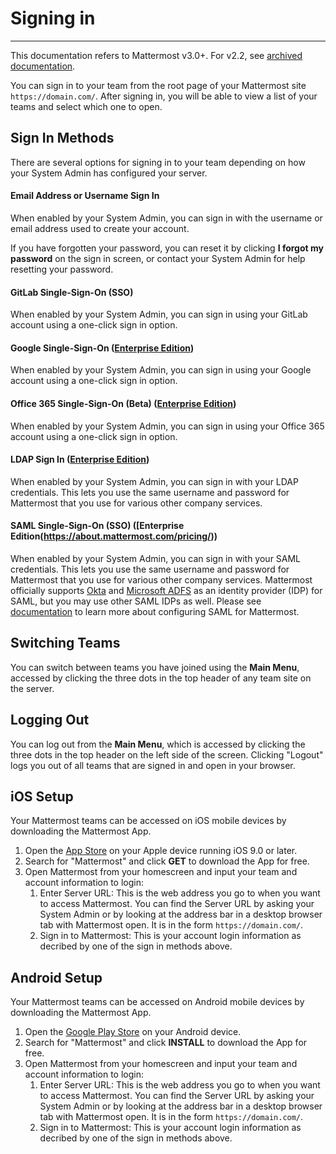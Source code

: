 # Signing in 
_____

This documentation refers to Mattermost v3.0+. For v2.2, see [archived documentation](http://docs.mattermost.com/archives/docs-v2.2.html#signing-in). 

You can sign in to your team from the root page of your Mattermost site `https://domain.com/`. After signing in, you will be able to view a list of your teams and select which one to open. 

## Sign In Methods
There are several options for signing in to your team depending on how your System Admin has configured your server. 

#### Email Address or Username Sign In  

When enabled by your System Admin, you can sign in with the username or email address used to create your account.

If you have forgotten your password, you can reset it by clicking **I forgot my password** on the sign in screen, or contact your System Admin for help resetting your password. 

#### GitLab Single-Sign-On (SSO)

When enabled by your System Admin, you can sign in using your GitLab account using a one-click sign in option. 

#### Google Single-Sign-On ([Enterprise Edition](https://about.mattermost.com/pricing/))

When enabled by your System Admin, you can sign in using your Google account using a one-click sign in option. 

#### Office 365 Single-Sign-On (Beta) ([Enterprise Edition](https://about.mattermost.com/pricing/))

When enabled by your System Admin, you can sign in using your Office 365 account using a one-click sign in option.

#### LDAP Sign In ([Enterprise Edition](https://about.mattermost.com/pricing/))

When enabled by your System Admin, you can sign in with your LDAP credentials. This lets you use the same username and password for Mattermost that you use for various other company services. 

#### SAML Single-Sign-On (SSO) ([Enterprise Edition(https://about.mattermost.com/pricing/))

When enabled by your System Admin, you can sign in with your SAML credentials. This lets you use the same username and password for Mattermost that you use for various other company services. Mattermost officially supports [Okta](http://developer.okta.com/docs/guides/saml_guidance.html) and [Microsoft ADFS](https://msdn.microsoft.com/en-us/library/bb897402.aspx) as an identity provider (IDP) for SAML, but you may use other SAML IDPs as well. Please see [documentation](http://docs.mattermost.com/deployment/sso-saml.html) to learn more about configuring SAML for Mattermost.

## Switching Teams

You can switch between teams you have joined using the **Main Menu**, accessed by clicking the three dots in the top header of any team site on the server.

## Logging Out

You can log out from the **Main Menu**, which is accessed by clicking the three dots in the top header on the left side of the screen. Clicking "Logout" logs you out of all teams that are signed in and open in your browser.

## iOS Setup

Your Mattermost teams can be accessed on iOS mobile devices by downloading the Mattermost App.

1. Open the [App Store](https://geo.itunes.apple.com/us/app/mattermost/id984966508?mt=8) on your Apple device running iOS 9.0 or later.
2. Search for "Mattermost" and click **GET** to download the App for free.
3. Open Mattermost from your homescreen and input your team and account information to login:
    1. Enter Server URL: This is the web address you go to when you want to access Mattermost. You can find the Server URL by asking your System Admin or by looking at the address bar in a desktop browser tab with Mattermost open. It is in the form `https://domain.com/`.
    2. Sign in to Mattermost: This is your account login information as decribed by one of the sign in methods above. 

## Android Setup

Your Mattermost teams can be accessed on Android mobile devices by downloading the Mattermost App.

1. Open the [Google Play Store](https://play.google.com/store/apps/details?id=com.mattermost.mattermost&hl=en) on your Android device.
2. Search for "Mattermost" and click **INSTALL** to download the App for free.
3. Open Mattermost from your homescreen and input your team and account information to login:
    1. Enter Server URL: This is the web address you go to when you want to access Mattermost. You can find the Server URL by asking your System Admin or by looking at the address bar in a desktop browser tab with Mattermost open. It is in the form `https://domain.com/`.
    2. Sign in to Mattermost: This is your account login information as decribed by one of the sign in methods above. 
